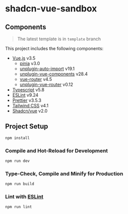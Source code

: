 # shadcn-vue-sandbox

## Components

> The latest template is in `template` branch

This project includes the following components:

- [Vue.js](https://vuejs.org/guide/quick-start.html) v3.5
  - [pinia](https://pinia.vuejs.org/getting-started.html) v3.0
  - [unplugin-auto-import](https://github.com/unplugin/unplugin-auto-import) v19.1
  - [unplugin-vue-components](https://github.com/unplugin/unplugin-vue-components) v28.4
  - [vue-router](https://router.vuejs.org/installation.html) v4.5
  - [unplugin-vue-router](https://uvr.esm.is/introduction) v0.12
- [Typescript](https://www.typescriptlang.org/docs/handbook/release-notes/typescript-5-8.html) v5.8
- [ESLint](https://eslint.org/docs/latest/use/getting-started) v9.24
- [Prettier](https://prettier.io/docs/install) v3.5.3
- [Tailwind CSS](https://tailwindcss.com/docs/installation/using-vite) v4.1
- [Shadcn/vue](https://www.shadcn-vue.com/docs/installation/vite.html) v2.0

## Project Setup

```sh
npm install
```

### Compile and Hot-Reload for Development

```sh
npm run dev
```

### Type-Check, Compile and Minify for Production

```sh
npm run build
```

### Lint with [ESLint](https://eslint.org/)

```sh
npm run lint
```
